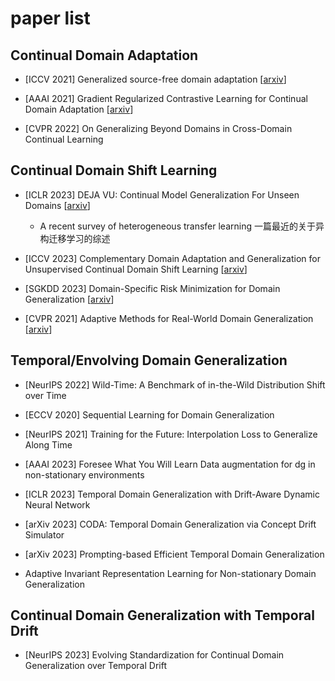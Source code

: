 # paper list
## Continual Domain Adaptation
- [ICCV 2021] Generalized source-free domain adaptation [[arxiv](https://arxiv.org/abs/2108.01614)]

- [AAAI 2021] Gradient Regularized Contrastive Learning for Continual Domain Adaptation [[arxiv](https://arxiv.org/abs/2103.12294v1)]

- [CVPR 2022] On Generalizing Beyond Domains in Cross-Domain Continual Learning

## Continual Domain Shift Learning
- [ICLR 2023] DEJA VU: Continual Model Generalization For Unseen Domains [[arxiv](https://arxiv.org/abs/2301.10418)]

  - A recent survey of heterogeneous transfer learning 一篇最近的关于异构迁移学习的综述
 
- [ICCV 2023] Complementary Domain Adaptation and Generalization for Unsupervised Continual Domain Shift Learning [[arxiv](https://arxiv.org/abs/2303.15833)]

- [SGKDD 2023] Domain-Specific Risk Minimization for Domain Generalization [[arxiv](https://arxiv.org/abs/2208.08661)]

- [CVPR 2021] Adaptive Methods for Real-World Domain Generalization [[arxiv](https://arxiv.org/abs/2103.15796)]


## Temporal/Envolving Domain Generalization
- [NeurIPS 2022] Wild-Time: A Benchmark of in-the-Wild Distribution Shift over Time

- [ECCV 2020] Sequential Learning for Domain Generalization

- [NeurIPS 2021] Training for the Future: Interpolation Loss to Generalize Along Time

- [AAAI 2023] Foresee What You Will Learn Data augmentation for dg in non-stationary environments

- [ICLR 2023] Temporal Domain Generalization with Drift-Aware Dynamic Neural Network

- [arXiv 2023] CODA: Temporal Domain Generalization via Concept Drift Simulator

- [arXiv 2023] Prompting-based Efficient Temporal Domain Generalization

- Adaptive Invariant Representation Learning for Non-stationary Domain Generalization 


## Continual Domain Generalization with Temporal Drift
- [NeurIPS 2023] Evolving Standardization for Continual Domain Generalization over Temporal Drift
